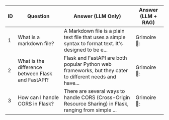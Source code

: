 | ID | Question | Answer (LLM Only) | Answer (LLM + RAG) |
|----|----------|------------------|-------------------|
| 1 | What is a markdown file? | A Markdown file is a plain text file that uses a simple syntax to format text. It's designed to be e... | Grimoire 🔮: |
| 2 | What is the difference between Flask and FastAPI? | Flask and FastAPI are both popular Python web frameworks, but they cater to different needs and have... | Grimoire 🔮: |
| 3 | How can I handle CORS in Flask? | There are several ways to handle CORS (Cross-Origin Resource Sharing) in Flask, ranging from simple ... | Grimoire 🔮: |